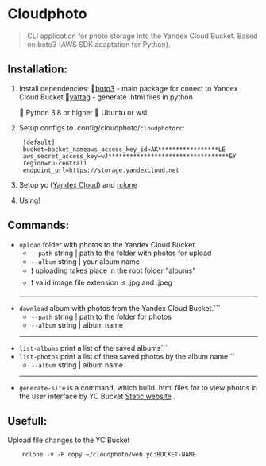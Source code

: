 # Cloudphoto
>CLI application for photo storage into the Yandex Cloud Bucket. Based on boto3 (AWS SDK adaptation for Python).

## Installation:

1. Install dependencies:
    🔶[boto3](https://boto3.amazonaws.com/v1/documentation/api/latest/index.html) - main package for conect to Yandex Cloud Bucket
    🔶[yattag](https://www.yattag.org/) - generate .html files in python
    
    🔷 Python 3.8 or higher
    🔷 Ubuntu or wsl

1. Setup configs to .config/cloudphoto/```cloudphotorc```: 

        [default]
        bucket=backet_nameaws_access_key_id=AK*****************LE
        aws_secret_access_key=wJ**********************************EY
        region=ru-central1
        endpoint_url=https://storage.yandexcloud.net

3. Setup yc ([Yandex Cloud]("https://cloud.yandex.ru/docs/cli/quickstart")) and [rclone](https://rclone.org/)

4. Using!

## Commands:
+ ```upload``` folder with photos to the Yandex Cloud Bucket.  
    * ```--path```  string  | path to the folder with photos for upload 
    * ```--album``` string  | your album name
    * ❗ uploading takes place in the root folder "albums"
    * ❗ valid image file extension is .jpg and .jpeg
    ---
+ ```download``` album with photos from the Yandex Cloud Bucket.```
    * ```--path```  string  | path to the folder for photos 
    * ```--album``` string  | album name
    ---
+ ```list-albums``` print a list of the saved albums```
+ ```list-photos``` print a list of thea saved photos by the album name```
    * ```--album``` string  | album name
    ---
+ ```generate-site``` is a command, which build .html files for to view photos in the user interface by YC Bucket  [Static website](https://cloud.yandex.ru/docs/tutorials/web/static) .

## Usefull:
Upload file changes to the YC Bucket
```bush
    rclone -v -P copy ~/cloudphoto/web yc:BUCKET-NAME
``` 
